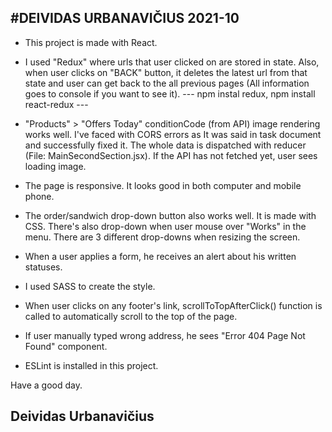 #DEIVIDAS URBANAVIČIUS 2021-10
---

- This project is made with React.

- I used "Redux" where urls that user clicked on are stored in state. Also, when user clicks on "BACK" button, it deletes the latest url from that state and user can get back to the all previous pages (All information goes to console if you want to see it).
--- npm instal redux, npm install react-redux ---

- "Products" > "Offers Today" conditionCode (from API) image rendering works well. I've faced with CORS errors as It was said in task document and successfully fixed it. The whole data is dispatched with reducer (File: MainSecondSection.jsx). If the API has not fetched yet, user sees loading image.

- The page is responsive. It looks good in both computer and mobile phone.

- The order/sandwich drop-down button also works well. It is made with CSS. There's also drop-down when user mouse over "Works" in the menu. There are 3 different drop-downs when resizing the screen.

- When a user applies a form, he receives an alert about his written statuses.

- I used SASS to create the style.

- When user clicks on any footer's link, scrollToTopAfterClick() function is called to automatically scroll to the top of the page.

- If user manually typed wrong address, he sees "Error 404 Page Not Found" component.

- ESLint is installed in this project.



Have a good day.

Deividas Urbanavičius
---
